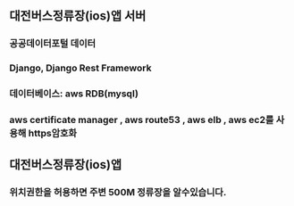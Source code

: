 ## 대전버스정류장(ios)앱 서버

### 공공데이터포털 데이터 

### Django, Django Rest Framework

### 데이터베이스: aws RDB(mysql)

### aws certificate manager , aws route53 , aws elb , aws ec2를 사용해 https암호화

## 대전버스정류장(ios)앱 

### 위치권한을 허용하면 주변 500M 정류장을 알수있습니다.
